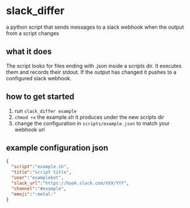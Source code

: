 # slack_differ
a python script that sends messages to a slack webhook when the output from a script changes

## what it does
The script looks for files ending with .json inside a scripts dir. It executes them and records their stdout. If the output has changed it pushes to a configured slack webhook. 

## how to get started
1. run `slack_differ example`
2. `chmod +x` the example.sh it produces under the new scripts dir
3. change the configuration in `scripts/example.json` to match your webhook url

## example configuration json
```json
{  
  "script":"example.sh",
  "title":"script title",
  "user":"examplebot",
  "slack_url":"https://hook.slack.com/XXX/YYY",
  "channel":"#example",
  "emoji":":metal:"
}
```
